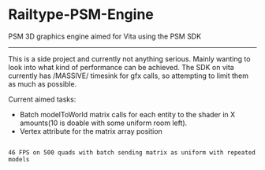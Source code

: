 Railtype-PSM-Engine
===================

PSM 3D graphics engine aimed for Vita using the PSM SDK

-------------------

This is a side project and currently not anything serious. Mainly wanting to look into what kind of performance can be achieved. The SDK on vita currently has /MASSIVE/ timesink for gfx calls, so attempting to limit them as much as possible.

Current aimed tasks:
* Batch modelToWorld matrix calls for each entity to the shader in X amounts(10 is doable with some uniform room left).
* Vertex attribute for the matrix array position

~~~~~~~~~~~~

46 FPS on 500 quads with batch sending matrix as uniform with repeated models
